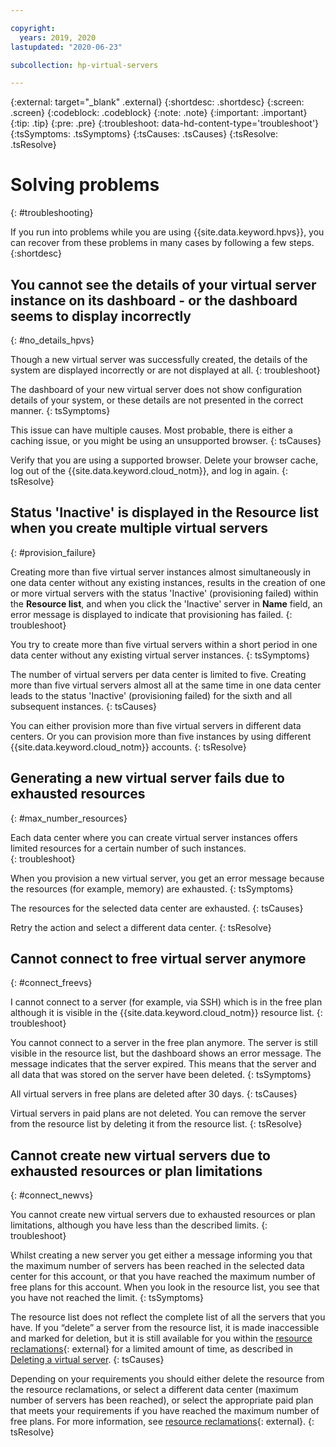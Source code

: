 ```yaml
---

copyright:
  years: 2019, 2020
lastupdated: "2020-06-23"

subcollection: hp-virtual-servers

---
```


{:external: target="_blank" .external}
{:shortdesc: .shortdesc}
{:screen: .screen}
{:codeblock: .codeblock}
{:note: .note}
{:important: .important}
{:tip: .tip}
{:pre: .pre}
{:troubleshoot: data-hd-content-type='troubleshoot'}
{:tsSymptoms: .tsSymptoms}
{:tsCauses: .tsCauses}
{:tsResolve: .tsResolve}

# Solving problems
{: #troubleshooting}

If you run into problems while you are using {{site.data.keyword.hpvs}}, you can recover from these problems in many cases by following a few steps.
{:shortdesc}

## You cannot see the details of your virtual server instance on its dashboard - or the dashboard seems to display incorrectly
{: #no_details_hpvs}

Though a new virtual server was successfully created, the details of the system are displayed incorrectly or are not displayed at all.
{: troubleshoot}

The dashboard of your new virtual server does not show configuration details of your system, or these details are not presented in the correct manner.
{: tsSymptoms}

This issue can have multiple causes. Most probable, there is either a caching issue, or you might be using an unsupported browser.
{: tsCauses}

Verify that you are using a supported browser. Delete your browser cache, log out of the {{site.data.keyword.cloud_notm}}, and log in again.
{: tsResolve}

## Status 'Inactive' is displayed in the **Resource list** when you create multiple virtual servers
{: #provision_failure}

Creating more than five virtual server instances almost simultaneously in one data center without any existing instances, results in the creation of one or more virtual servers with the status 'Inactive' (provisioning failed) within the **Resource list**, and when you click the 'Inactive' server in **Name** field, an error message is displayed to indicate that provisioning has failed.
{: troubleshoot}

You try to create more than five virtual servers within a short period in one data center without any existing virtual server instances.
{: tsSymptoms}

The number of virtual servers per data center is limited to five. Creating more than five virtual servers almost all at the same time in one data center leads to the status 'Inactive' (provisioning failed) for the sixth and all subsequent instances.
{: tsCauses}

You can either provision more than five virtual servers in different data centers. Or you can provision more than five instances by using different {{site.data.keyword.cloud_notm}} accounts.
{: tsResolve}


##  Generating a new virtual server fails due to exhausted resources
{: #max_number_resources}

Each data center where you can create virtual server instances offers limited resources for a certain number of such instances.  
{: troubleshoot}

When you provision a new virtual server, you get an error message because the resources (for example, memory) are exhausted.
{: tsSymptoms}

The resources for the selected data center are exhausted.
{: tsCauses}

Retry the action and select a different data center.
{: tsResolve}


## Cannot connect to free virtual server anymore
{: #connect_freevs}

I cannot connect to a server (for example, via SSH) which is in the free plan although it is visible in the {{site.data.keyword.cloud_notm}} resource list.
{: troubleshoot}

You cannot connect to a server in the free plan anymore.
The server is still visible in the resource list, but the dashboard shows an error message. The message indicates that the server expired. This means that the server and all data that was stored on the server have been deleted.
{: tsSymptoms}

All virtual servers in free plans are deleted after 30 days.
{: tsCauses}

Virtual servers in paid plans are not deleted. You can remove the server from the resource list by deleting it from the resource list.
{: tsResolve}


## Cannot create new virtual servers due to exhausted resources or plan limitations
{: #connect_newvs}

You cannot create new virtual servers due to exhausted resources or plan limitations, although you have less than the described limits.
{: troubleshoot}

Whilst creating a new server you get either a message informing you that the maximum number of servers has been reached in the selected data center for this account, or that you have reached the maximum number of free plans for this account. When you look in the resource list, you see that you have not reached the limit.
{: tsSymptoms}

The resource list does not reflect the complete list of all the servers that you have. If you “delete” a server from the resource list, it is made inaccessible and marked for deletion, but it is still available for you within the [resource reclamations](https://cloud.ibm.com/docs/resources?topic=cloud-cli-ibmcloud_commands_resource#ibmcloud_resource_reclamations){: external} for a limited amount of time, as described in [Deleting a virtual server](/docs/services/hp-virtual-servers?topic=hp-virtual-servers-remove_vs).
{: tsCauses}

Depending on your requirements you should either delete the resource from the resource reclamations, or select a different data center (maximum number of servers has been reached), or select the appropriate paid plan that meets your requirements if you have reached the maximum number of free plans.
For more information, see [resource reclamations](https://cloud.ibm.com/docs/resources?topic=cloud-cli-ibmcloud_commands_resource#ibmcloud_resource_reclamations){: external}.
{: tsResolve}
